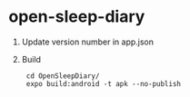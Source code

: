 # open-sleep-diary

1. Update version number in app.json
2. Build

        cd OpenSleepDiary/
        expo build:android -t apk --no-publish
